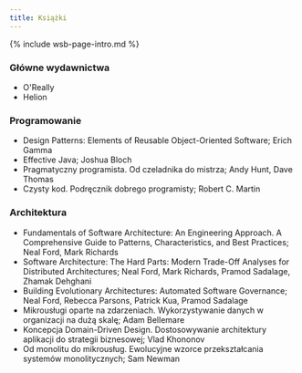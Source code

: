 ```yaml
---
title: Książki
---
```


{% include wsb-page-intro.md %}

### Główne wydawnictwa
- O'Really
- Helion

### Programowanie

- Design Patterns: Elements of Reusable Object-Oriented Software; Erich Gamma
- Effective Java; Joshua Bloch
- Pragmatyczny programista. Od czeladnika do mistrza; Andy Hunt, Dave Thomas
- Czysty kod. Podręcznik dobrego programisty; Robert C. Martin

### Architektura

- Fundamentals of Software Architecture: An Engineering Approach. A Comprehensive Guide to Patterns, Characteristics, and Best Practices; Neal Ford, Mark Richards
- Software Architecture: The Hard Parts: Modern Trade-Off Analyses for Distributed Architectures; Neal Ford, Mark Richards, Pramod Sadalage, Zhamak Dehghani
- Building Evolutionary Architectures: Automated Software Governance; Neal Ford, Rebecca Parsons, Patrick Kua, Pramod Sadalage
- Mikrousługi oparte na zdarzeniach. Wykorzystywanie danych w organizacji na dużą skalę; Adam Bellemare
- Koncepcja Domain-Driven Design. Dostosowywanie architektury aplikacji do strategii biznesowej; Vlad Khononov
- Od monolitu do mikrousług. Ewolucyjne wzorce przekształcania systemów monolitycznych; Sam Newman